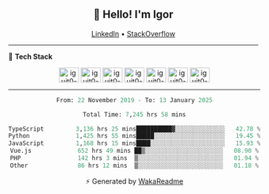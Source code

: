 <h2 align="center">👋 Hello! I'm Igor</h2>
<p align="center">
  <a href="https://www.linkedin.com/in/igor-lucio-alves" target="_blank">LinkedIn</a> •
  <a href="https://stackoverflow.com/users/12039222/igor-alves" target="_blank">StackOverflow</a>
</p>

-------

<!--🚀 **Stats**

<div align="center">
  <img height="200px" alt="iguit0-card-stats" src="https://github-readme-stats.vercel.app/api?username=iguit0&show_icons=false&theme=catppuccin_mocha&include_all_commits=true&count_private=true&hide=contribs&rank_icon=github"/>
</div>-->

<!------->

🎯 **Tech Stack**

<div style="display: inline-block;" align="center">
  <img align="center" alt="iguit0-react" height="30" width="40" src="https://cdn.jsdelivr.net/gh/devicons/devicon/icons/react/react-original.svg" />
  <img align="center" alt="iguit0-ts" height="30" width="40" src="https://cdn.jsdelivr.net/gh/devicons/devicon/icons/typescript/typescript-original.svg" /> 
  <img align="center" alt="iguit0-py" height="30" width="40" src="https://cdn.jsdelivr.net/gh/devicons/devicon/icons/python/python-original-wordmark.svg" />
  <img align="center" alt="iguit0-next" height="30" width="40" src="https://cdn.jsdelivr.net/gh/devicons/devicon/icons/nextjs/nextjs-original.svg" />
  <img align="center" alt="iguit0-tailwindcss" height="30" width="40" src="https://cdn.jsdelivr.net/gh/devicons/devicon@latest/icons/tailwindcss/tailwindcss-original.svg" />
  <img align="center" alt="iguit0-mongo" height="30" width="40" src="https://cdn.jsdelivr.net/gh/devicons/devicon/icons/mongodb/mongodb-plain-wordmark.svg" /> 
  <img align="center" alt="iguit0-postgresql" height="30" width="40" src="https://cdn.jsdelivr.net/gh/devicons/devicon/icons/postgresql/postgresql-original.svg" />

-------

<!--START_SECTION:waka-->

```python
From: 22 November 2019 - To: 13 January 2025

Total Time: 7,245 hrs 58 mins

TypeScript         3,136 hrs 25 mins██████████▓░░░░░░░░░░░░░░   42.78 %
Python             1,425 hrs 55 mins█████░░░░░░░░░░░░░░░░░░░░   19.45 %
JavaScript         1,168 hrs 15 mins████░░░░░░░░░░░░░░░░░░░░░   15.93 %
Vue.js             652 hrs 49 mins ██▒░░░░░░░░░░░░░░░░░░░░░░   08.90 %
PHP                142 hrs 3 mins  ▒░░░░░░░░░░░░░░░░░░░░░░░░   01.94 %
Other              86 hrs 12 mins  ▒░░░░░░░░░░░░░░░░░░░░░░░░   01.18 %
```

<!--END_SECTION:waka-->

⚡ Generated by [WakaReadme](https://github.com/athul/waka-readme)
